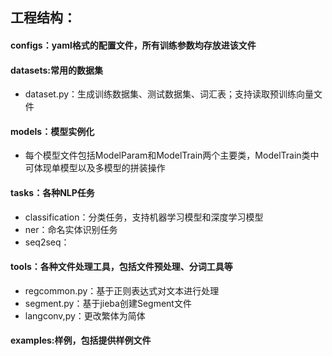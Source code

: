 ## 工程结构：<br>
#### configs：yaml格式的配置文件，所有训练参数均存放进该文件<br>
#### datasets:常用的数据集<br>
* dataset.py：生成训练数据集、测试数据集、词汇表；支持读取预训练向量文件<br>
#### models：模型实例化<br>
* 每个模型文件包括ModelParam和ModelTrain两个主要类，ModelTrain类中可体现单模型以及多模型的拼装操作<br>
#### tasks：各种NLP任务<br>
* classification：分类任务，支持机器学习模型和深度学习模型<br>
* ner：命名实体识别任务<br>
* seq2seq：<br>
#### tools：各种文件处理工具，包括文件预处理、分词工具等<br>
* regcommon.py：基于正则表达式对文本进行处理<br>
* segment.py：基于jieba创建Segment文件<br>
* langconv,py：更改繁体为简体<br>
#### examples:样例，包括提供样例文件<br>
